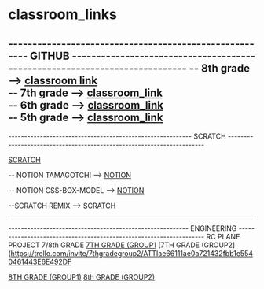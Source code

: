 # classroom_links
------------------------------------------------------- GITHUB ---------------------------------------------------------------------------
-- 8th grade -->
[classroom link](https://classroom.github.com/a/6Ljo7PAC)<br>
-- 7th grade -->
[classroom_link](https://classroom.github.com/a/y7MQq5Gd)<br>
-- 6th grade -->
[classroom_link](https://classroom.github.com/a/Nrj_c6sC)<br>
-- 5th grade -->
[classroom_link](https://classroom.github.com/a/RyO8zQZI)<br>
-----------------------------------------------------------------------------------------------------------------------------------------
---------------------------------------------------------- SCRATCH ----------------------------------------------------------------------

[SCRATCH](https://scratch.mit.edu/projects/757708318https://scratch.mit.edu/projects/757708318https://scratch.mit.edu/projects/757708318)

-- NOTION TAMAGOTCHI -->
[NOTION](https://www.notion.so/SCRATCH-TAMAGOTCHI-5a0ee8af2a254f6a90ac1a04dc94b999)

-- NOTION CSS-BOX-MODEL --> 
[NOTION](https://windy-aquarius-6ef.notion.site/THE-CSS-BOX-MODEL-UNITS-d047a64961d94ccfa30966bdf93b514e)

--SCRATCH REMIX --> 
[SCRATCH](https://scratch.mit.edu/projects/785753822/)

-----------------------------------------------------------------------------------------------------------------------------------------
--------------------------------------------------------- ENGINEERING -------------------------------------------------------------------
RC PLANE PROJECT 7/8th GRADE
[7TH GRADE (GROUP1](https://trello.com/invite/7thgradegroup1/ATTI8f54a7bf23f9520200f88434edb2fb81D171142F)
[7TH GRADE (GROUP2](https://trello.com/invite/7thgradegroup2/ATTIae66111ae0a721432fbb1e5540461443E6E492DF

[8TH GRADE (GROUP1)](https://trello.com/invite/8thgradegroup11/ATTI9e4bfae83872c3fb66176e788ef17d70452EBB47)
[8th GRADE (GROUP2)](https://trello.com/invite/8thgradegroup2/ATTI1a72465e1746ddd220b909e0dd0da36fED4905B9)
